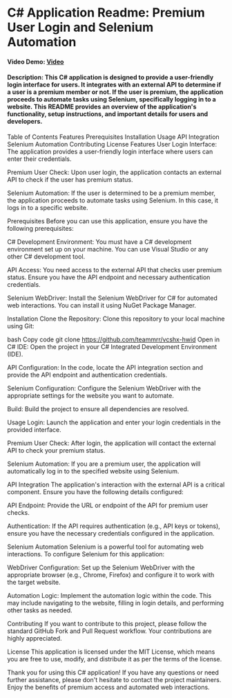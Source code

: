 # C# Application Readme: Premium User Login and Selenium Automation
#### Video Demo:  [Video](https://youtu.be/PzHw2cPqJsQ)
 
#### Description: This C# application is designed to provide a user-friendly login interface for users. It integrates with an external API to determine if a user is a premium member or not. If the user is premium, the application proceeds to automate tasks using Selenium, specifically logging in to a website. This README provides an overview of the application's functionality, setup instructions, and important details for users and developers.

Table of Contents
Features
Prerequisites
Installation
Usage
API Integration
Selenium Automation
Contributing
License
Features
User Login Interface: The application provides a user-friendly login interface where users can enter their credentials.

Premium User Check: Upon user login, the application contacts an external API to check if the user has premium status.

Selenium Automation: If the user is determined to be a premium member, the application proceeds to automate tasks using Selenium. In this case, it logs in to a specific website.

Prerequisites
Before you can use this application, ensure you have the following prerequisites:

C# Development Environment: You must have a C# development environment set up on your machine. You can use Visual Studio or any other C# development tool.

API Access: You need access to the external API that checks user premium status. Ensure you have the API endpoint and necessary authentication credentials.

Selenium WebDriver: Install the Selenium WebDriver for C# for automated web interactions. You can install it using NuGet Package Manager.

Installation
Clone the Repository: Clone this repository to your local machine using Git:

bash
Copy code
git clone https://github.com/teammrr/vcshx-hwid
Open in C# IDE: Open the project in your C# Integrated Development Environment (IDE).

API Configuration: In the code, locate the API integration section and provide the API endpoint and authentication credentials.

Selenium Configuration: Configure the Selenium WebDriver with the appropriate settings for the website you want to automate.

Build: Build the project to ensure all dependencies are resolved.

Usage
Login: Launch the application and enter your login credentials in the provided interface.

Premium User Check: After login, the application will contact the external API to check your premium status.

Selenium Automation: If you are a premium user, the application will automatically log in to the specified website using Selenium.

API Integration
The application's interaction with the external API is a critical component. Ensure you have the following details configured:

API Endpoint: Provide the URL or endpoint of the API for premium user checks.

Authentication: If the API requires authentication (e.g., API keys or tokens), ensure you have the necessary credentials configured in the application.

Selenium Automation
Selenium is a powerful tool for automating web interactions. To configure Selenium for this application:

WebDriver Configuration: Set up the Selenium WebDriver with the appropriate browser (e.g., Chrome, Firefox) and configure it to work with the target website.

Automation Logic: Implement the automation logic within the code. This may include navigating to the website, filling in login details, and performing other tasks as needed.

Contributing
If you want to contribute to this project, please follow the standard GitHub Fork and Pull Request workflow. Your contributions are highly appreciated.

License
This application is licensed under the MIT License, which means you are free to use, modify, and distribute it as per the terms of the license.

Thank you for using this C# application! If you have any questions or need further assistance, please don't hesitate to contact the project maintainers. Enjoy the benefits of premium access and automated web interactions.
